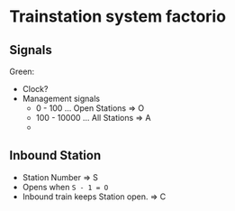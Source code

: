 # Trainstation system factorio

## Signals

Green:
- Clock?
- Management signals
    - 0 - 100 ... Open Stations => O
    - 100 - 10000 ... All Stations => A
    - 



## Inbound Station
- Station Number => S
- Opens when `S - 1 = O`
- Inbound train keeps Station open. => C
